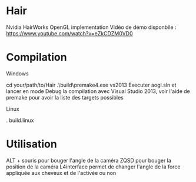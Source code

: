 # Hair
Nvidia HairWorks OpenGL implementation
Vidéo de démo disponbile : https://www.youtube.com/watch?v=eZkCDZM0VD0


# Compilation

Windows

cd your/path/to/Hair
.\build\premake4.exe vs2013
Executer aogl.sln et lancer en mode Debug la compilation avec Visual Studio 2013, voir l'aide de premake pour avoir la liste des targets possibles


Linux

. build.linux


# Utilisation


ALT + souris pour bouger l'angle de la caméra
ZQSD pour bouger la position de la caméra
L4interface permet de changer l'angle de la force appliquée aux cheveux et de l'activée ou non